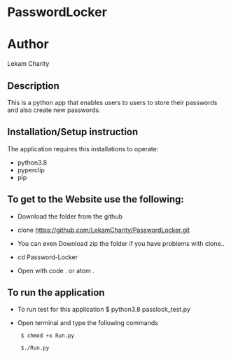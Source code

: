 # PasswordLocker

# Author

Lekam Charity

## Description

This is a python app that enables users to users to store their passwords and also create new passwords.

## Installation/Setup instruction
The application requires this installations to operate:
 * python3.8
 * pyperclip
 * pip

 ## To get to the Website use the following:
* Download the folder from the github

* clone  https://github.com/LekamCharity/PasswordLocker.git 

* You can even Download zip the folder if you have problems with clone..

* cd Password-Locker

* Open with code . or atom .

## To run the application 

* To run test for this application
        $ python3.8 passlock_test.py

 * Open terminal and type the following commands

        $ chmod +x Run.py

        $./Run.py       


